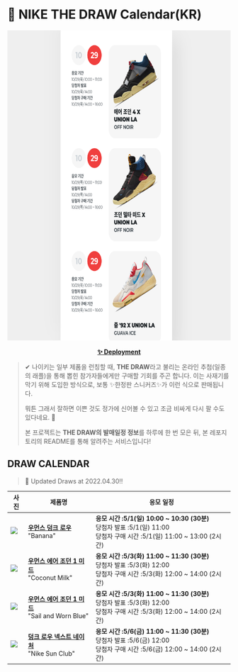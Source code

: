 # 👟 NIKE THE DRAW Calendar(KR)

<div align="center">
  <a href="https://junhoyeo.github.io/NIKE-THE-DRAW-Calendar/">
    <img src="./docs/images/preview.png" alt="Preview image of deployed application" height="700px" width="700px" />
  </a>
</div>

<p align="center">
  <a href="https://junhoyeo.github.io/NIKE-THE-DRAW-Calendar/">
    <strong>✨ Deployment</strong>
  </a>
</p>

> ✔ 나이키는 일부 제품을 런칭할 때, **THE DRAW**라고 불리는 온라인 추첨(일종의 래플)을 통해 뽑힌 참가자들에게만 구매할 기회를 주곤 합니다. 이는 사재기를 막기 위해 도입한 방식으로, 보통 ✨한정판 스니커즈✨가 이런 식으로 판매됩니다.
>
> 뭐튼 그래서 잘하면 이쁜 것도 정가에 신어볼 수 있고 조금 비싸게 다시 팔 수도 있다네요. 🤭
>
> 본 프로젝트는 **THE DRAW의 발매일정 정보**를 하루에 한 번 모은 뒤, 본 레포지토리의 README를 통해 알려주는 서비스입니다!

## DRAW CALENDAR

<!-- DRAW CALENDAR: START -->

> 👟 Updated Draws at 2022.04.30‼️

| 사진 | 제품명 | 응모 일정 |
| --- | ---- | ------- |
| <img src="https://static-breeze.nike.co.kr/kr/ko_kr/cmsstatic/product/46961985/DR5487-100_DR5487-100_prirmary.jpg?snkrBrowse" width="256" /> | <a href="https://www.nike.com/kr/launch/t/women/fw/nike-sportswear/DR5487-100/IqU0ED7gxR6/w-nike-dunk-low-lx"><strong>우먼스 덩크 로우</strong><br /></a> "Banana" | <strong>응모 시간 :5/1(일) 10:00 ~ 10:30 (30분)</strong><br />당첨자 발표 :5/1(일) 11:00<br />당첨자 구매 시간 :5/1(일) 11:00 ~ 13:00 (2시간) |
| <img src="https://static-breeze.nike.co.kr/kr/ko_kr/cmsstatic/product/BQ6472-121/295b60fc-e7be-4781-a7c5-9dd8a402e63f_primary.jpg?snkrBrowse" width="256" /> | <a href="https://www.nike.com/kr/launch/t/women/fw/basketball/BQ6472-121/vvI6Lg8L/wmns-air-jordan-1-mid"><strong>우먼스 에어 조던 1 미드</strong><br /></a> "Coconut Milk" | <strong>응모 시간 :5/3(화) 11:00 ~ 11:30 (30분)</strong><br />당첨자 발표 :5/3(화) 12:00<br />당첨자 구매 시간 :5/3(화) 12:00 ~ 14:00 (2시간) |
| <img src="https://static-breeze.nike.co.kr/kr/ko_kr/cmsstatic/product/BQ6472-141/7715856b-5fc0-4c16-9463-ee460189e6fe_primary.jpg?snkrBrowse" width="256" /> | <a href="https://www.nike.com/kr/launch/t/women/fw/basketball/BQ6472-141/6wA35cUKSTCY/wmns-air-jordan-1-mid"><strong>우먼스 에어 조던 1 미드</strong><br /></a> "Sail and Worn Blue" | <strong>응모 시간 :5/3(화) 11:00 ~ 11:30 (30분)</strong><br />당첨자 발표 :5/3(화) 12:00<br />당첨자 구매 시간 :5/3(화) 12:00 ~ 14:00 (2시간) |
| <img src="https://static-breeze.nike.co.kr/kr/ko_kr/cmsstatic/product/DV1681-100/36912b95-243f-4d65-a01a-02ce0d6df2e7_primary.jpg?snkrBrowse" width="256" /> | <a href="https://www.nike.com/kr/launch/t/men/fw/nike-sportswear/DV1681-100/AxL43qiH/nike-dunk-low-retro-se-nn"><strong>덩크 로우 넥스트 네이처</strong><br /></a> "Nike Sun Club" | <strong>응모 시간 :5/6(금) 11:00 ~ 11:30 (30분)</strong><br />당첨자 발표 :5/6(금) 12:00<br />당첨자 구매 시간 :5/6(금) 12:00 ~ 14:00 (2시간) |

<!-- DRAW CALENDAR: END -->
